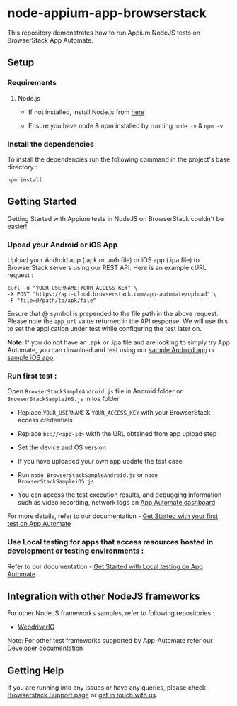 # node-appium-app-browserstack

This repository demonstrates how to run Appium NodeJS tests on BrowserStack App Automate.

## Setup

### Requirements

1. Node.js

    - If not installed, install Node.js from [here](https://nodejs.org/en/download/)

    - Ensure you have node & npm installed by running `node -v` & `npm -v`

### Install the dependencies

To install the dependencies run the following command in the project's base directory :

```
npm install
```

## Getting Started

Getting Started with Appium tests in NodeJS on BrowserStack couldn't be easier!

### Upoad your Android or iOS App

Upload your Android app (.apk or .aab file) or iOS app (.ipa file) to BrowserStack servers using our REST API. Here is an example cURL request :

```
curl -u "YOUR_USERNAME:YOUR_ACCESS_KEY" \
-X POST "https://api-cloud.browserstack.com/app-automate/upload" \
-F "file=@/path/to/apk/file"
```

Ensure that @ symbol is prepended to the file path in the above request. Please note the `app_url` value returned in the API response. We will use this to set the application under test while configuring the test later on.

**Note**: If you do not have an .apk or .ipa file and are looking to simply try App Automate, you can download and test using our [sample Android app](https://www.browserstack.com/app-automate/sample-apps/android/WikipediaSample.apk) or [sample iOS app](https://www.browserstack.com/app-automate/sample-apps/ios/BStackSampleApp.ipa).

### **Run first test :**

Open `BrowserStackSampleAndroid.js` file in Android folder or `BrowserStackSampleiOS.js` in ios folder

- Replace `YOUR_USERNAME` & `YOUR_ACCESS_KEY` with your BrowserStack access credentials

- Replace `bs://<app-id>` wkth the URL obtained from app upload step

- Set the device and OS version

- If you have uploaded your own app update the test case

- Run `node BrowserStackSampleAndroid.js` or `node BrowserStackSampleiOS.js`

- You can access the test execution results, and debugging information such as video recording, network logs on [App Automate dashboard](https://app-automate.browserstack.com/dashboard)

For more details, refer to our documentation - [Get Started with your first test on App Automate](https://www.browserstack.com/docs/app-automate/appium/getting-started/nodejs)

### **Use Local testing for apps that access resources hosted in development or testing environments :**

Refer to our documentation - [Get Started with Local testing on App Automate](https://www.browserstack.com/docs/app-automate/appium/getting-started/nodejs/local-testing)

## Integration with other NodeJS frameworks

For other NodeJS frameworks samples, refer to following repositories :

- [WebdriverIO](https://github.com/browserstack/webdriverio-appium-app-browserstack)

Note: For other test frameworks supported by App-Automate refer our [Developer documentation](https://www.browserstack.com/docs/)

## Getting Help

If you are running into any issues or have any queries, please check [Browserstack Support page](https://www.browserstack.com/support/app-automate) or [get in touch with us](https://www.browserstack.com/contact?ref=help).
